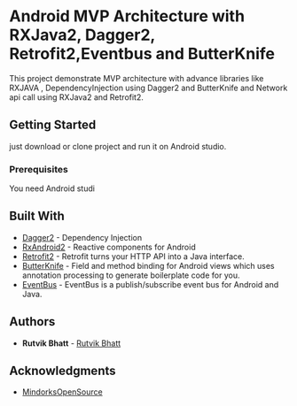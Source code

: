 # Android MVP Architecture with RXJava2, Dagger2, Retrofit2,Eventbus and ButterKnife

This project demonstrate MVP architecture with advance libraries like RXJAVA , DependencyInjection using Dagger2 and ButterKnife and Network api call using RXJava2 and Retrofit2. 

## Getting Started

just download or clone project and run it on Android studio.

### Prerequisites

You need Android studi

## Built With

* [Dagger2](https://github.com/google/dagger) - Dependency Injection
* [RxAndroid2](https://github.com/ReactiveX/RxAndroid) - Reactive components for Android
* [Retrofit2](http://square.github.io/retrofit/) - Retrofit turns your HTTP API into a Java interface.
* [ButterKnife](https://github.com/JakeWharton/butterknife) - Field and method binding for Android views which uses annotation processing to generate boilerplate code for you.
* [EventBus](https://github.com/greenrobot/EventBus) - EventBus is a publish/subscribe event bus for Android and Java.


## Authors

* **Rutvik Bhatt** - [Rutvik Bhatt](https://github.com/rutvikbhatt9)

## Acknowledgments

* [MindorksOpenSource](https://github.com/MindorksOpenSource)
